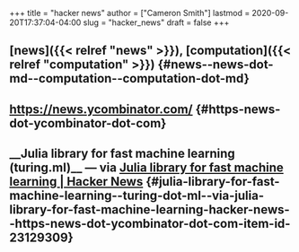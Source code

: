 +++
title = "hacker news"
author = ["Cameron Smith"]
lastmod = 2020-09-20T17:37:04-04:00
slug = "hacker_news"
draft = false
+++

## [news]({{< relref "news" >}}), [computation]({{< relref "computation" >}}) {#news--news-dot-md--computation--computation-dot-md}


## <https://news.ycombinator.com/> {#https-news-dot-ycombinator-dot-com}


## \_\_Julia library for fast machine learning (turing.ml)\_\_ — via [Julia library for fast machine learning | Hacker News](<https://news.ycombinator.com/item?id=23129309>) {#julia-library-for-fast-machine-learning--turing-dot-ml--via-julia-library-for-fast-machine-learning-hacker-news--https-news-dot-ycombinator-dot-com-item-id-23129309}

